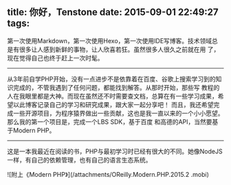 title: 你好，Tenstone
date: 2015-09-01 22:49:27
tags:
---
第一次使用Markdown，第一次使用Hexo，第一次使用IDE写博客。技术领域总是有很多让人感到新鲜的事物，让人欣喜若狂。虽然很多人很久之前就在用
了，现在觉得自己也终于赶上一次时髦。

---

从3年前自学PHP开始，没有一点进步不是依靠着在百度、谷歌上搜索学习到的知识完成的，不管我遇到了任何问题，都能找到解答。从那时开始，那些写
教程的人在我眼里都是大神。而现在虽然还不时需要查文档，总算在有一些学习成果，希望以此博客记录自己的学习和研究成果，跟大家一起分享吧！
而且，我还希望完成一些开源项目，为程序猿界做出一些贡献，这也是我一直以来的一个小小愿望。那么我的第一个项目是，完成一个LBS SDK，基于百度
和高德的API，当然要基于Modern PHP。

---

这是一本我最近在阅读的书，PHP与最初学习时已经有很大的不同。她像NodeJS一样，有自己的依赖管理，也有自己的语言生态系统。

![附上《Modern PHP》](/attachments/OReilly.Modern.PHP.2015.2 .mobi)
